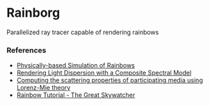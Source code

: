 # Rainborg
Parallelized ray tracer capable of rendering rainbows


### References 

- [Physically-based Simulation of Rainbows](http://graphics.ucsd.edu/~henrik/papers/physically_based_simulation_of_rainbows.pdf)
- [Rendering Light Dispersion with a Composite Spectral Model](https://www.cs.sfu.ca/~mark/ftp/Cgip00/dispersion_CGIP00.pdf)
- [Computing the scattering properties of participating media using Lorenz-Mie theory](http://dl.acm.org/citation.cfm?id=1276452)
- [Rainbow Tutorial - The Great Skywatcher](http://darksilverflame.deviantart.com/art/Rainbow-Tutorial-The-Great-Skywatcher-Guide-201667461)
